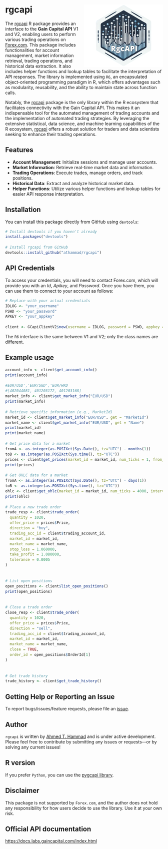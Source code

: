 # rgcapi <img src="./logo_rgcapi.png" align="right" height="200"/>

The [rgcapi](https://github.com/athammad/rgcapi) R package provides an interface to the **Gain Capital API** V1 and V2, enabling users to perform various trading operations on [Forex.com](https://forex.com). This package includes functionalities for account management, market information retrieval, trading operations, and historical data extraction. It also includes helper functions and lookup tables to facilitate the interpretation of API responses. The library is implemented using `R6`, an encapsulated object-oriented programming paradigm in R, which offers advantages such as modularity, reusability, and the ability to maintain state across function calls.

Notably, the [rgcapi](https://github.com/athammad/rgcapi) package is the only library within the R ecosystem that facilitates connectivity with the Gain Capital API. This makes it an indispensable tool for the automated management of trading accounts and the implementation of automated trading strategies. By leveraging the extensive statistical, data science, and machine learning capabilities of the R ecosystem, [rgcapi](https://github.com/athammad/rgcapi) offers a robust solution for traders and data scientists seeking to enhance their trading operations.

## Features

- **Account Management**: Initialize sessions and manage user accounts.
- **Market Information**: Retrieve real-time market data and information.
- **Trading Operations**: Execute trades, manage orders, and track positions.
- **Historical Data**: Extract and analyze historical market data.
- **Helper Functions**: Utilize various helper functions and lookup tables for easier API response interpretation.

## Installation

You can install this package directly from GitHub using `devtools`:

```r
# Install devtools if you haven't already
install.packages("devtools")

# Install rgcapi from GitHub
devtools::install_github("athammad/rgcapi")
```

## API Credentials

To access your credentials, you will need to contact Forex.com, which will provide you with an *Id*, *Apikey*, and *Password*. Once you have them, you can use them to connect to your account as follows:

```r
# Replace with your actual credentials
IDLOG <- "your_username"
PSWD <- "your_password"
APKEY <- "your_appkey"

client <- GCapiClientV2$new(username = IDLOG, password = PSWD, appkey = APKEY)
```

The `R6` interface is the same between V1 and V2; only the class names are different.


## Example usage

```r
account_info <- client$get_account_info()
print(account_info)

#EUR/USD','EUR/SGD','EUR/HKD
#[402044081, 401203172, 401203168]
market_info <- client$get_market_info("EUR/USD")
print(market_info)

# Retrieve specific information (e.g., MarketId)
market_id <- client$get_market_info("EUR/USD", get = "MarketId")
market_name <- client$get_market_info("EUR/USD", get = "Name")
print(market_id)
print(market_name)

# Get price data for a market
fromA <- as.integer(as.POSIXct(Sys.Date(), tz="UTC") - months(1))
toB <- as.integer(as.POSIXct(Sys.time(), tz="UTC"))
prices <- client$get_prices(market_id = market_id, num_ticks = 1, from_ts = fromA, to_ts = toB, price_type = "MID")
print(prices)

# Get OHLC data for a market
fromA <- as.integer(as.POSIXct(Sys.Date(), tz="UTC") - days(1))
toB <- as.integer(as.POSIXct(Sys.time(), tz="UTC"))
ohlc <- client$get_ohlc(market_id = market_id, num_ticks = 4000, interval = "MINUTE", span = 30, from_ts = fromA, to_ts = toB)
print(ohlc)

# Place a new trade order
trade_resp <- client$trade_order(
  quantity = 1020,
  offer_price = prices$Price,
  direction = "buy",
  trading_acc_id = client$trading_account_id,
  market_id = market_id,
  market_name = market_name,
  stop_loss = 1.060000,
  take_profit = 1.080000,
  tolerance = 0.0005
)


# List open positions
open_positions <- client$list_open_positions()
print(open_positions)


# Close a trade order
close_resp <- client$trade_order(
  quantity = 1020,
  offer_price = prices$Price,
  direction = "sell",
  trading_acc_id = client$trading_account_id,
  market_id = market_id,
  market_name = market_name,
  close = TRUE,
  order_id = open_positions$OrderId[1]
)


# Get trade history
trade_history <- client$get_trade_history()

```

## Getting Help or Reporting an Issue

To report bugs/issues/feature requests, please file an [issue](https://github.com/athammad/rgcapi/issues/).

## Author
`rgcapi` is written by [Ahmed T. Hammad](https://athsas.com/) and is under active development. Please feel free to contribute by submitting any issues or requests—or by solving any current issues!

## R version
If you prefer `Python`, you can use the [pygcapi library](https://github.com/athammad/pygcapi/).

## Disclaimer
This package is not supported by `Forex.com`, and the author does not hold any responsibility for how users decide to use the library. Use it at your own risk.


## Official API documentation

https://docs.labs.gaincapital.com/index.html
